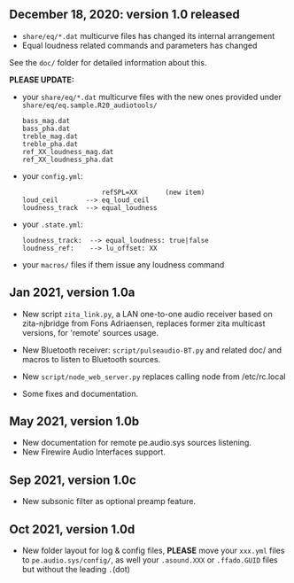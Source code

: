 
## December 18, 2020: version 1.0 released

- `share/eq/*.dat` multicurve files has changed its internal arrangement
- Equal loudness related commands and parameters has changed

See the `doc/` folder for detailed information about this.

**PLEASE UPDATE:**

- your `share/eq/*.dat` multicurve files with the new ones
  provided under `share/eq/eq.sample.R20_audiotools/`

    ```
    bass_mag.dat
    bass_pha.dat
    treble_mag.dat
    treble_pha.dat
    ref_XX_loudness_mag.dat
    ref_XX_loudness_pha.dat
    ```
    
- your `config.yml`:

    ```
                        refSPL=XX       (new item)
    loud_ceil       --> eq_loud_ceil
    loudness_track  --> equal_loudness
    ```

- your `.state.yml`:

    ```
    loudness_track:  --> equal_loudness: true|false
    loudness_ref:    --> lu_offset: XX
    ```

- your `macros/` files if them issue any loudness command


## Jan 2021, version 1.0a

- New script `zita_link.py`, a LAN one-to-one audio receiver based on zita-njbridge from Fons Adriaensen, replaces former zita multicast versions, for 'remote' sources usage.

- New Bluetooth receiver: `script/pulseaudio-BT.py` and related doc/ and macros to listen to Bluetooth sources.

- New `script/node_web_server.py` replaces calling node from /etc/rc.local

- Some fixes and documentation.


## May 2021, version 1.0b

- New documentation for remote pe.audio.sys sources listening.
- New Firewire Audio Interfaces support.

## Sep 2021, version 1.0c

- New subsonic filter as optional preamp feature.

## Oct 2021, version 1.0d

- New folder layout for log & config files, **PLEASE** move your `xxx.yml` files to `pe.audio.sys/config/`, as well your `.asound.XXX` or `.ffado.GUID` files but without the leading `.`(dot)
